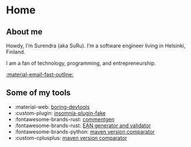 # Home

## About me

Howdy, I’m Surendra (aka SuRu). I’m a software engineer living in Helsinki, Finland.

I am a fan of technology, programming, and entrepreneurship.

[:material-email-fast-outline:](mailto:33urus+helloworld@gmail.com)

## Some of my tools

- :material-web: [boring-devtools](https://boring-devtools.com/)
- :custom-plugin: [insomnia-plugin-fake](https://www.npmjs.com/package/insomnia-plugin-fake)
- :fontawesome-brands-rust: [commentgen](https://github.com/suru33/commentgen)
- :fontawesome-brands-rust: [EAN generator and validator](https://github.com/suru33/ean13)
- :fontawesome-brands-python: [maven version comparator](https://github.com/suru33/maven-version-comparator)
- :custom-cplusplus: [maven version comparator](https://github.com/suru33/mvncmp)